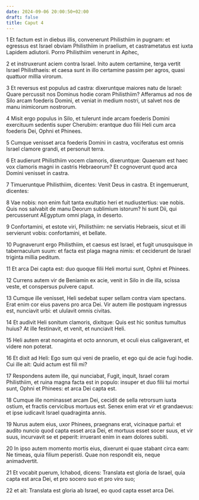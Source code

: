 ```yaml
---
date: 2024-09-06 20:00:50+02:00
draft: false
title: Caput 4
---
```





1 Et factum est in diebus illis, convenerunt Philisthiim in pugnam: et egressus est Israel obviam Philisthiim in praelium, et castrametatus est iuxta Lapidem adiutorii. Porro Philisthiim venerunt in Aphec,

2 et instruxerunt aciem contra Israel. Inito autem certamine, terga vertit Israel Philisthaeis: et caesa sunt in illo certamine passim per agros, quasi quattuor millia virorum.

3 Et reversus est populus ad castra: dixeruntque maiores natu de Israel: Quare percussit nos Dominus hodie coram Philisthiim? Afferamus ad nos de Silo arcam foederis Domini, et veniat in medium nostri, ut salvet nos de manu inimicorum nostrorum.

4 Misit ergo populus in Silo, et tulerunt inde arcam foederis Domini exercituum sedentis super Cherubim: erantque duo filii Heli cum arca foederis Dei, Ophni et Phinees.

5 Cumque venisset arca foederis Domini in castra, vociferatus est omnis Israel clamore grandi, et personuit terra.

6 Et audierunt Philisthiim vocem clamoris, dixeruntque: Quaenam est haec vox clamoris magni in castris Hebraeorum? Et cognoverunt quod arca Domini venisset in castra.

7 Timueruntque Philisthiim, dicentes: Venit Deus in castra. Et ingemuerunt, dicentes:

8 Vae nobis: non enim fuit tanta exultatio heri et nudiustertius: vae nobis. Quis nos salvabit de manu Deorum sublimium istorum? hi sunt Dii, qui percusserunt AEgyptum omni plaga, in deserto.

9 Confortamini, et estote viri, Philisthiim: ne serviatis Hebraeis, sicut et illi servierunt vobis: confortamini, et bellate.

10 Pugnaverunt ergo Philisthiim, et caesus est Israel, et fugit unusquisque in tabernaculum suum: et facta est plaga magna nimis: et ceciderunt de Israel triginta millia peditum.

11 Et arca Dei capta est: duo quoque filii Heli mortui sunt, Ophni et Phinees.

12 Currens autem vir de Beniamin ex acie, venit in Silo in die illa, scissa veste, et conspersus pulvere caput.

13 Cumque ille venisset, Heli sedebat super sellam contra viam spectans. Erat enim cor eius pavens pro arca Dei. Vir autem ille postquam ingressus est, nunciavit urbi: et ululavit omnis civitas.

14 Et audivit Heli sonitum clamoris, dixitque: Quis est hic sonitus tumultus huius? At ille festinavit, et venit, et nunciavit Heli.

15 Heli autem erat nonaginta et octo annorum, et oculi eius caligaverant, et videre non poterat.

16 Et dixit ad Heli: Ego sum qui veni de praelio, et ego qui de acie fugi hodie. Cui ille ait: Quid actum est fili mi?

17 Respondens autem ille, qui nunciabat, Fugit, inquit, Israel coram Philisthiim, et ruina magna facta est in populo: insuper et duo filii tui mortui sunt, Ophni et Phinees: et arca Dei capta est.

18 Cumque ille nominasset arcam Dei, cecidit de sella retrorsum iuxta ostium, et fractis cervicibus mortuus est. Senex enim erat vir et grandaevus: et ipse iudicavit Israel quadraginta annis.

19 Nurus autem eius, uxor Phinees, praegnans erat, vicinaque partui: et audito nuncio quod capta esset arca Dei, et mortuus esset socer suus, et vir suus, incurvavit se et peperit: irruerant enim in eam dolores subiti.

20 In ipso autem momento mortis eius, dixerunt ei quae stabant circa eam: Ne timeas, quia filium peperisti. Quae non respondit eis, neque animadvertit.

21 Et vocabit puerum, Ichabod, dicens: Translata est gloria de Israel, quia capta est arca Dei, et pro socero suo et pro viro suo;

22 et ait: Translata est gloria ab Israel, eo quod capta esset arca Dei.

